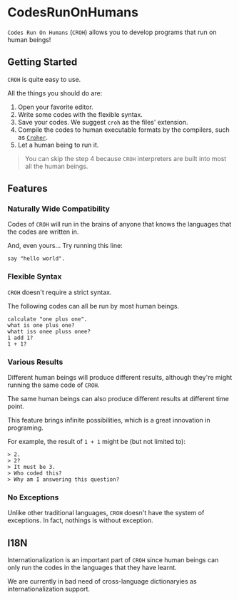 # CodesRunOnHumans

`Codes Run On Humans` (`CROH`) allows you to develop programs that run on human beings!

## Getting Started

`CROH` is quite easy to use.

All the things you should do are:

1. Open your favorite editor.
2. Write some codes with the flexible syntax.
3. Save your codes. We suggest `croh` as the files' extension.
4. Compile the codes to human executable formats by the compilers, such as [`Croher`](https://github.com/CodesRunOnHumans/Croher/wiki).
5. Let a human being to run it.

> You can skip the step 4 because `CROH` interpreters are built into most all the human beings.

## Features
### Naturally Wide Compatibility

Codes of `CROH` will run in the brains of anyone that knows the languages that the codes are written in.

And, even yours... Try running this line:

```codesrunonhumans
say "hello world".
```

### Flexible Syntax

`CROH` doesn't require a strict syntax.

The following codes can all be run by most human beings.

```codesrunonhumans
calculate "one plus one".
what is one plus one?
whatt iss onee pluss onee?
1 add 1?
1 + 1?
```

### Various Results

Different human beings will produce different results, although they're might running the same code of `CROH`.

The same human beings can also produce different results at different time point.

This feature brings infinite possibilities, which is a great innovation in programing.

For example, the result of `1 + 1` might be (but not limited to):

```codesrunonhumans
> 2.
> 2?
> It must be 3.
> Who coded this?
> Why am I answering this question?
```

### No Exceptions

Unlike other traditional languages, `CROH` doesn't have the system of exceptions. In fact, nothings is without exception.

## I18N

Internationalization is an important part of `CROH` since human beings can only run the codes in the languages that they have learnt.

We are currently in bad need of cross-language dictionaryies as internationalization support.
